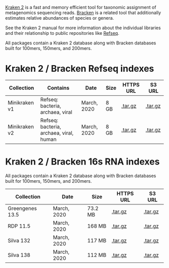 [Kraken 2](https://github.com/DerrickWood/kraken2/wiki) is a fast and memory efficient tool for taxonomic assignment of metagenomics sequencing reads.  [Bracken](https://ccb.jhu.edu/software/bracken/) is a related tool that additionally estimates relative abundances of species or genera.

See the Kraken 2 manual for more information about the individual libraries and their relationship to public repositories like [Refseq](https://www.ncbi.nlm.nih.gov/refseq/).

All packages contain a Kraken 2 database along with Bracken databases built for 100mers, 150mers, and 200mers.

# Kraken 2 / Bracken Refseq indexes

<div class="datatable-begin"></div>

Collection    |     Contains                            | Date             | Size  | HTTPS URL | S3 URL
------------- | --------------------------------------- | ---------------- | ----- | ---------- | --------
Minikraken v1 | Refseq: bacteria, archaea, viral        | March, 2020      |  8 GB | [.tar.gz][k2_mini_v1] | [.tar.gz][k2_mini_v1_s3]
Minikraken v2 | Refseq: bacteria, archaea, viral, human | March, 2020      |  8 GB | [.tar.gz][k2_mini_v2] | [.tar.gz][k2_mini_v2_s3]

<div class="datatable-end"></div>

[k2_mini_v1]: https://genome-idx.s3.amazonaws.com/kraken/minikraken2_v1_8GB_201904.tgz
[k2_mini_v1_s3]: s3://genome-idx/kraken/minikraken2_v1_8GB_201904.tgz
[k2_mini_v2]: https://genome-idx.s3.amazonaws.com/kraken/minikraken2_v2_8GB_201904.tgz
[k2_mini_v2_s3]: s3://genome-idx/kraken/minikraken2_v2_8GB_201904.tgz

# Kraken 2 / Bracken 16s RNA indexes

All packages contain a Kraken 2 database along with Bracken databases built for 100mers, 150mers, and 200mers.

<div class="datatable-begin"></div>

Collection              | Date             | Size     | HTTPS URL                        | S3 URL
----------------------- | ---------------- | -------- | -------------------------------- | -------
Greengenes 13.5         |  March, 2020     | 73.2 MB  | [.tar.gz][k2_16s_greengenes_135] | [.tar.gz][k2_16s_greengenes_135_s3]
RDP 11.5                |  March, 2020     | 168 MB   | [.tar.gz][k2_16s_rdp_115]        | [.tar.gz][k2_16s_rdp_115_s3]
Silva 132               |  March, 2020     | 117 MB   | [.tar.gz][k2_16s_silva_132]      | [.tar.gz][k2_16s_silva_132_s3]
Silva 138               |  March, 2020     | 112 MB   | [.tar.gz][k2_16s_silva_138]      | [.tar.gz][k2_16s_silva_138_s3]

<div class="datatable-end"></div>

[k2_16s_greengenes_135]: https://genome-idx.s3.amazonaws.com/kraken/16S_Greengenes13.5_20200326.tgz
[k2_16s_greengenes_135_s3]: s3://genome-idx/kraken/16S_Greengenes13.5_20200326.tgz
[k2_16s_rdp_115]: https://genome-idx.s3.amazonaws.com/kraken/16S_RDP11.5_20200326.tgz
[k2_16s_rdp_115_s3]: s3://genome-idx/kraken/16S_RDP11.5_20200326.tgz
[k2_16s_silva_132]: https://genome-idx.s3.amazonaws.com/kraken/16S_Silva132_20200326.tgz
[k2_16s_silva_132_s3]: s3://genome-idx/kraken/16S_Silva132_20200326.tgz
[k2_16s_silva_138]: https://genome-idx.s3.amazonaws.com/kraken/16S_Silva138_20200326.tgz
[k2_16s_silva_138_s3]: s3://genome-idx/kraken/16S_Silva138_20200326.tgz
